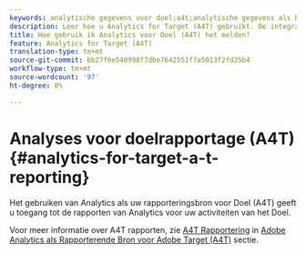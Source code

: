 ```yaml
---
keywords: analytische gegevens voor doel;a4t;analytische gegevens als bron van de rapportage
description: Leer hoe u Analytics for Target (A4T) gebruikt. De integratie A4T biedt u toegang tot robuuste Adobe Analytics-rapporten voor uw Adobe Target-activiteiten.
title: Hoe gebruik ik Analytics voor Doel (A4T) het melden?
feature: Analytics for Target (A4T)
translation-type: tm+mt
source-git-commit: bb27f6e540998f7dbe7642551f7a5013f2fd25b4
workflow-type: tm+mt
source-wordcount: '97'
ht-degree: 0%

---
```



# Analyses voor doelrapportage (A4T){#analytics-for-target-a-t-reporting}

Het gebruiken van Analytics als uw rapporteringsbron voor Doel (A4T) geeft u toegang tot de rapporten van Analytics voor uw activiteiten van het Doel.

Voor meer informatie over A4T rapporten, zie [A4T Rapportering](/help/c-integrating-target-with-mac/a4t/reporting.md#concept_716AF8D545AD404EAAEE99A6DB7B9483) in [Adobe Analytics als Rapporterende Bron voor Adobe Target (A4T)](/help/c-integrating-target-with-mac/a4t/a4t.md#concept_7540C8C04259434AB6EE33B09F47A1DE) sectie.
